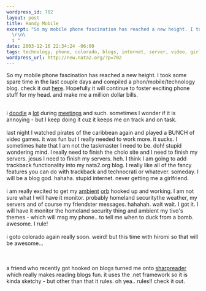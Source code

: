 ```yaml
--- 
wordpress_id: 702
layout: post
title: Handy Mobile
excerpt: "So my mobile phone fascination has reached a new height. I took some spare time in the last couple days and compiled a phon/mobile/technology blog. check it out here. Hopefully it will continue to foster exciting phone stuff for my head. and make me a million dollar bills.\r\n\
  \r\n\
  i "
date: 2003-12-16 22:34:24 -06:00
tags: technology, phone, colorado, blogs, internet, server, video, girlfriend, coding, security, games, hiromi, friendster, mobile
wordpress_url: http://new.nata2.org/?p=702
---
```

So my mobile phone fascination has reached a new height. I took some spare time in the last couple days and compiled a phon/mobile/technology blog. check it out <a href="http://www.3gcoding.com">here</a>. Hopefully it will continue to foster exciting phone stuff for my head. and make me a million dollar bills.<br/><br/>

i <a href="http://www.nata2.info/?path=pictures%2Fmisc%2Fphone_camera%2Fphotolog&img=1071610240-t610(2).jpg">doodle</a> a <a href="http://www.nata2.info/?path=pictures%2Fmisc%2Fphone_camera%2Fphotolog&img=1071610094-t610(2).jpg">lot</a> during <a href="http://www.nata2.info/?path=pictures%2Fmisc%2Fphone_camera%2Fphotolog&img=1071609803-t610(2).jpg">meetings</a> and such. sometimes I wonder if it is annoying - but I keep doing it cuz it keeps me on track and on task. <br/><br/>last night I watched pirates of the caribbean again and played a BUNCH of video games. it was fun but I really needed to work more. it sucks. I sometimes hate that I am not the taskmaster I need to be. doh! stupid wondering mind. I really need to finish the cholo site and I need to finish my servers. jesus I need to finish my servers. heh. I think I am going to add trackback functionality into my nata2.org blog. I really like all of the fancy features you can do with trackback and technocrati or whatever. someday. I will be a blog god. hahaha. stupid internet. never getting me a girlfriend. <br/><br/>i am really excited to get my <a href="http://www.ambient411.com">ambient</a> <a href="http://www.ambientdevices.com/cat/orb/orborder.html">orb</a> hooked up and working. I am not sure what I will have it monitor. probably homeland securitythe weather, my servers and of course my friendster messages. hahahah. wait wait. I got it. I will have it monitor the homeland security thing and ambient my tivo's themes - which will msg my phone.. to tell me when to duck from a bomb. awesome. I rule!<br/><bR>i goto colorado again really soon. weird! but this time with hiromi so that will be awesome... 

<br/><br/>a friend who recently got hooked on blogs turned me onto <a href="http://www.sharpreader.net/">sharpreader</a> which really makes reading blogs fun. it uses the .net framework so it is kinda sketchy - but other than that it rules. oh yea.. rules!! check it out.
